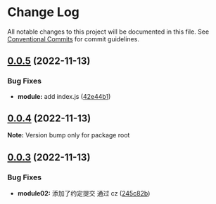# Change Log

All notable changes to this project will be documented in this file.
See [Conventional Commits](https://conventionalcommits.org) for commit guidelines.

## [0.0.5](https://github.com/sx13694658890/lerna-study/compare/v0.0.4...v0.0.5) (2022-11-13)

### Bug Fixes

- **module:** add index.js ([42e44b1](https://github.com/sx13694658890/lerna-study/commit/42e44b1e701b32676492ede60db33c1c97b20312))

## [0.0.4](https://github.com/sx13694658890/lerna-study/compare/v0.0.3...v0.0.4) (2022-11-13)

**Note:** Version bump only for package root

## [0.0.3](https://github.com/sx13694658890/lerna-study/compare/v0.0.2...v0.0.3) (2022-11-13)

### Bug Fixes

- **module02:** 添加了约定提交 通过 cz ([245c82b](https://github.com/sx13694658890/lerna-study/commit/245c82b6573d7184b0bea05d0f1be8c1da6fcc0d))
